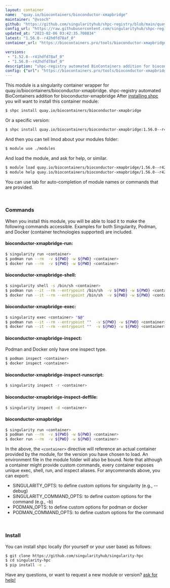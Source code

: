 ```yaml
---
layout: container
name:  "quay.io/biocontainers/bioconductor-xmapbridge"
maintainer: "@vsoch"
github: "https://github.com/singularityhub/shpc-registry/blob/main/quay.io/biocontainers/bioconductor-xmapbridge/container.yaml"
config_url: "https://raw.githubusercontent.com/singularityhub/shpc-registry/main/quay.io/biocontainers/bioconductor-xmapbridge/container.yaml"
updated_at: "2023-02-06 03:42:35.708834"
latest: "1.56.0--r42hdfd78af_0"
container_url: "https://biocontainers.pro/tools/bioconductor-xmapbridge"

versions:
 - "1.52.0--r41hdfd78af_0"
 - "1.56.0--r42hdfd78af_0"
description: "shpc-registry automated BioContainers addition for bioconductor-xmapbridge"
config: {"url": "https://biocontainers.pro/tools/bioconductor-xmapbridge", "maintainer": "@vsoch", "description": "shpc-registry automated BioContainers addition for bioconductor-xmapbridge", "latest": {"1.56.0--r42hdfd78af_0": "sha256:cd6e4918555a9f8cb10621f3639e1768b53989bdde01d147ca021edcbe951716"}, "tags": {"1.52.0--r41hdfd78af_0": "sha256:38b24f3bc130a05fa96a0ac6781dcb144c3a12779cb36206404eadd54d302e01", "1.56.0--r42hdfd78af_0": "sha256:cd6e4918555a9f8cb10621f3639e1768b53989bdde01d147ca021edcbe951716"}, "docker": "quay.io/biocontainers/bioconductor-xmapbridge"}
---
```


This module is a singularity container wrapper for quay.io/biocontainers/bioconductor-xmapbridge.
shpc-registry automated BioContainers addition for bioconductor-xmapbridge
After [installing shpc](#install) you will want to install this container module:


```bash
$ shpc install quay.io/biocontainers/bioconductor-xmapbridge
```

Or a specific version:

```bash
$ shpc install quay.io/biocontainers/bioconductor-xmapbridge:1.56.0--r42hdfd78af_0
```

And then you can tell lmod about your modules folder:

```bash
$ module use ./modules
```

And load the module, and ask for help, or similar.

```bash
$ module load quay.io/biocontainers/bioconductor-xmapbridge/1.56.0--r42hdfd78af_0
$ module help quay.io/biocontainers/bioconductor-xmapbridge/1.56.0--r42hdfd78af_0
```

You can use tab for auto-completion of module names or commands that are provided.

<br>

### Commands

When you install this module, you will be able to load it to make the following commands accessible.
Examples for both Singularity, Podman, and Docker (container technologies supported) are included.

#### bioconductor-xmapbridge-run:

```bash
$ singularity run <container>
$ podman run --rm  -v ${PWD} -w ${PWD} <container>
$ docker run --rm  -v ${PWD} -w ${PWD} <container>
```

#### bioconductor-xmapbridge-shell:

```bash
$ singularity shell -s /bin/sh <container>
$ podman run --it --rm --entrypoint /bin/sh  -v ${PWD} -w ${PWD} <container>
$ docker run --it --rm --entrypoint /bin/sh  -v ${PWD} -w ${PWD} <container>
```

#### bioconductor-xmapbridge-exec:

```bash
$ singularity exec <container> "$@"
$ podman run --it --rm --entrypoint ""  -v ${PWD} -w ${PWD} <container> "$@"
$ docker run --it --rm --entrypoint ""  -v ${PWD} -w ${PWD} <container> "$@"
```

#### bioconductor-xmapbridge-inspect:

Podman and Docker only have one inspect type.

```bash
$ podman inspect <container>
$ docker inspect <container>
```

#### bioconductor-xmapbridge-inspect-runscript:

```bash
$ singularity inspect -r <container>
```

#### bioconductor-xmapbridge-inspect-deffile:

```bash
$ singularity inspect -d <container>
```



#### bioconductor-xmapbridge

```bash
$ singularity run <container>
$ podman run --rm  -v ${PWD} -w ${PWD} <container>
$ docker run --rm  -v ${PWD} -w ${PWD} <container>
```


In the above, the `<container>` directive will reference an actual container provided
by the module, for the version you have chosen to load. An environment file in the
module folder will also be bound. Note that although a container
might provide custom commands, every container exposes unique exec, shell, run, and
inspect aliases. For anycommands above, you can export:

 - SINGULARITY_OPTS: to define custom options for singularity (e.g., --debug)
 - SINGULARITY_COMMAND_OPTS: to define custom options for the command (e.g., -b)
 - PODMAN_OPTS: to define custom options for podman or docker
 - PODMAN_COMMAND_OPTS: to define custom options for the command

<br>

### Install

You can install shpc locally (for yourself or your user base) as follows:

```bash
$ git clone https://github.com/singularityhub/singularity-hpc
$ cd singularity-hpc
$ pip install -e .
```

Have any questions, or want to request a new module or version? [ask for help!](https://github.com/singularityhub/singularity-hpc/issues)